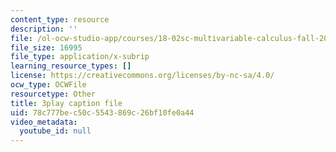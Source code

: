 ```yaml
---
content_type: resource
description: ''
file: /ol-ocw-studio-app/courses/18-02sc-multivariable-calculus-fall-2010/78c777bec50c5543869c26bf10fe0a44_CCoTAyZ14XM.vtt
file_size: 16995
file_type: application/x-subrip
learning_resource_types: []
license: https://creativecommons.org/licenses/by-nc-sa/4.0/
ocw_type: OCWFile
resourcetype: Other
title: 3play caption file
uid: 78c777be-c50c-5543-869c-26bf10fe0a44
video_metadata:
  youtube_id: null
---
```

